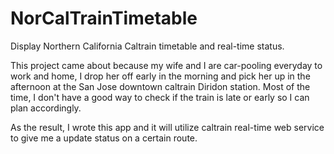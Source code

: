 NorCalTrainTimetable
====================

Display Northern California Caltrain timetable and real-time status.

This project came about because my wife and I are car-pooling everyday to 
work and home, I drop her off early in the morning and pick her up in the 
afternoon at the San Jose downtown caltrain Diridon station. Most of the 
time, I don't have a good way to check if the train is late or early so 
I can plan accordingly.

As the result, I wrote this app and it will utilize caltrain real-time
web service to give me a update status on a certain route.


